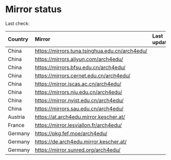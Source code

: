 <script src="./time.js"></script>
# Mirror status
Last check: <script type="text/javascript">localize(1743952927.737775);</script>

|Country|Mirror|Last update|
|:------|:-----|:----------|
|China|https://mirrors.tuna.tsinghua.edu.cn/arch4edu/|<script type="text/javascript">localize(1743921745);</script>|
|China|https://mirrors.aliyun.com/arch4edu/|<script type="text/javascript">localize(1743921745);</script>|
|China|https://mirrors.bfsu.edu.cn/arch4edu/|<script type="text/javascript">localize(1743921745);</script>|
|China|https://mirrors.cernet.edu.cn/arch4edu/|<script type="text/javascript">localize(1743921745);</script>|
|China|https://mirror.iscas.ac.cn/arch4edu/|<script type="text/javascript">localize(1743921745);</script>|
|China|https://mirrors.nju.edu.cn/arch4edu/|<script type="text/javascript">localize(1743835367);</script>|
|China|https://mirror.nyist.edu.cn/arch4edu/|<script type="text/javascript">localize(1743921745);</script>|
|China|https://mirrors.sau.edu.cn/arch4edu/|<script type="text/javascript">localize(1731653531);</script>|
|Austria|https://at.arch4edu.mirror.kescher.at/|<script type="text/javascript">localize(1743921745);</script>|
|France|https://mirror.lesviallon.fr/arch4edu/|<script type="text/javascript">localize(1743921745);</script>|
|Germany|https://pkg.fef.moe/arch4edu/|<script type="text/javascript">localize(1743921745);</script>|
|Germany|https://de.arch4edu.mirror.kescher.at/|<script type="text/javascript">localize(1743921745);</script>|
|Germany|https://mirror.sunred.org/arch4edu/|<script type="text/javascript">localize(1743921745);</script>|

<script src="./tablefilter/tablefilter.js"></script>
<script src="./table.js"></script>